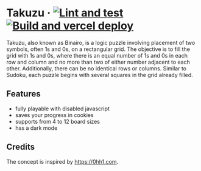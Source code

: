 # Takuzu &middot; [![Lint and test](https://github.com/lozinsky/takuzu/actions/workflows/lint-and-test.yml/badge.svg)](https://github.com/lozinsky/takuzu/actions/workflows/lint-and-test.yml) [![Build and vercel deploy](https://github.com/lozinsky/takuzu/actions/workflows/build-and-vercel-deploy.yml/badge.svg)](https://github.com/lozinsky/takuzu/actions/workflows/build-and-vercel-deploy.yml)

Takuzu, also known as Binairo, is a logic puzzle involving placement of two symbols, often 1s and 0s, on a rectangular grid. The objective is to fill the grid with 1s and 0s, where there is an equal number of 1s and 0s in each row and column and no more than two of either number adjacent to each other. Additionally, there can be no identical rows or columns. Similar to Sudoku, each puzzle begins with several squares in the grid already filled.

## Features

- fully playable with disabled javascript
- saves your progress in cookies
- supports from 4 to 12 board sizes
- has a dark mode

## Credits

The concept is inspired by https://0hh1.com.

